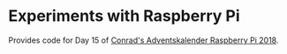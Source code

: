 # Experiments with Raspberry Pi
Provides code for Day 15 of [Conrad's Adventskalender Raspberry Pi 2018](http://www.produktinfo.conrad.com/datenblaetter/1600000-1699999/001662785-an-01-en-CONRAD_RASPBERRY_PI_ADVENTSKALENDER_2018.pdf).